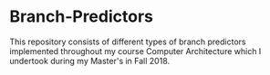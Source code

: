 # Branch-Predictors
This repository consists of different types of branch predictors implemented throughout my course Computer Architecture which I undertook during my Master's in Fall 2018.
